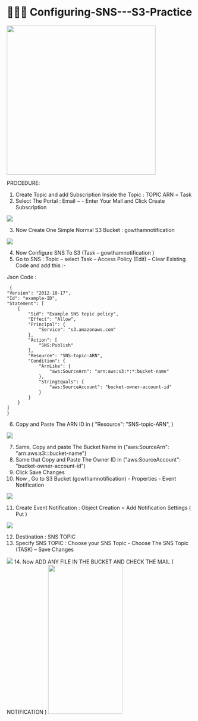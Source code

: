 # 🧑🏻‍💻 Configuring-SNS---S3-Practice

<img src="https://github.com/gowtthamm/Configuring-SNS---S3-Practice/blob/0d892994f71686de97a779dfe4d633942bec1c6e/SNS%20to%20S3.jpeg" width="400" height="400" />

PROCEDURE:
01.	Create Topic and add Subscription Inside  the Topic  : TOPIC  ARN  = Task
02.	Select The Portal  :  Email ¬ - Enter Your Mail and Click Create Subscription 

<img src="https://github.com/gowtthamm/Configuring-SNS---S3-Practice/blob/60fbede38a61a78fa57f92c0ce5a48b4c9501379/EMAIL.png"/>

03.	Now Create One Simple Normal S3 Bucket  :  gowthamnotification

<img src="https://github.com/gowtthamm/Configuring-SNS---S3-Practice/blob/4f2668619fc91694c9f10fee52a8a0e711a437d6/Notification.png"/>

04.	Now Configure SNS To S3 (Task – gowthamnotification  )
05.	Go to SNS : Topic – select Task – Access Policy  (Edit) – Clear  Existing Code and add this :-

Json Code :

     {
    "Version": "2012-10-17",
    "Id": "example-ID",
    "Statement": [
        {
            "Sid": "Example SNS topic policy",
            "Effect": "Allow",
            "Principal": {
                "Service": "s3.amazonaws.com"
            },
            "Action": [
                "SNS:Publish"
            ],
            "Resource": "SNS-topic-ARN",
            "Condition": {
                "ArnLike": {
                    "aws:SourceArn": "arn:aws:s3:*:*:bucket-name"
                },
                "StringEquals": {
                    "aws:SourceAccount": "bucket-owner-account-id"
                }
            }
        }
    ]
    }  

06. Copy and Paste The ARN ID  in  ( "Resource": "SNS-topic-ARN", )

<img src="https://github.com/gowtthamm/Configuring-SNS---S3-Practice/blob/aed05927b098519caa191bf7c9dc8994d10db43f/ARN.png"/>

07. Same, Copy and paste The Bucket Name  in ("aws:SourceArn": "arn:aws:s3:*:*:bucket-name")
08.	Same that Copy and Paste The Owner ID in ("aws:SourceAccount": "bucket-owner-account-id")
09.	Click  Save Changes 
10.	Now , Go to S3 Bucket (gowthamnotification) -  Properties  - Event Notification

<img src="https://github.com/gowtthamm/Configuring-SNS---S3-Practice/blob/6002e35721ef5a38db9498bc487bf767eb702c9d/Event%20Notification.png"/>

11.	Create  Event Notification : Object Creation = Add Notification Settings ( Put )

<img src="https://github.com/gowtthamm/Configuring-SNS---S3-Practice/blob/7d78bf3bcb2feda488dcd374ca4174506568f4ef/Put.png">

12. Destination : SNS TOPIC
13.	Specify SNS TOPIC  :  Choose your SNS Topic  -  Choose The SNS Topic (TASK) – Save Changes

<img src="https://github.com/gowtthamm/Configuring-SNS---S3-Practice/blob/7d78bf3bcb2feda488dcd374ca4174506568f4ef/Destination.png"/>
14. 	Now ADD ANY FILE IN THE BUCKET AND CHECK THE MAIL  ( NOTIFICATION )

<img src="https://github.com/gowtthamm/Configuring-SNS---S3-Practice/blob/7d78bf3bcb2feda488dcd374ca4174506568f4ef/Output.jpg" width="200" height="400"/>




